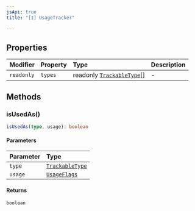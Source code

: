 ```yaml
---
jsApi: true
title: "[I] UsageTracker"

---
```

## Properties

| Modifier | Property | Type | Description |
| :------ | :------ | :------ | :------ |
| `readonly` | `types` | readonly [`TrackableType`](../type-aliases/TrackableType.md)[] | - |

## Methods

### isUsedAs()

```ts
isUsedAs(type, usage): boolean
```

#### Parameters

| Parameter | Type |
| :------ | :------ |
| `type` | [`TrackableType`](../type-aliases/TrackableType.md) |
| `usage` | [`UsageFlags`](../enumerations/UsageFlags.md) |

#### Returns

`boolean`
